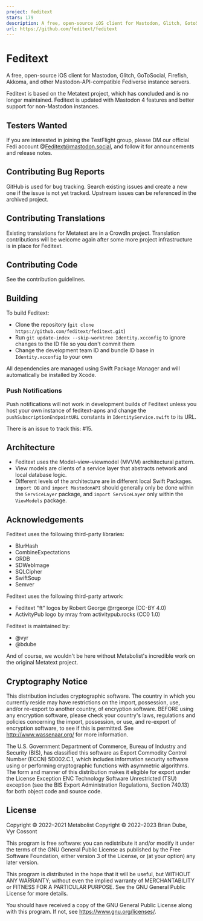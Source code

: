 ```yaml
---
project: feditext
stars: 179
description: A free, open-source iOS client for Mastodon, Glitch, GotoSocial, Iceshrimp, Akkoma, and other Mastodon-API-compatible Fediverse instance servers.
url: https://github.com/feditext/feditext
---
```


Feditext
========

A free, open-source iOS client for Mastodon, Glitch, GoToSocial, Firefish, Akkoma, and other Mastodon-API-compatible Fediverse instance servers.

Feditext is based on the Metatext project, which has concluded and is no longer maintained. Feditext is updated with Mastodon 4 features and better support for non-Mastodon instances.

Testers Wanted
--------------

If you are interested in joining the TestFlight group, please DM our official Fedi account @Feditext@mastodon.social, and follow it for announcements and release notes.

Contributing Bug Reports
------------------------

GitHub is used for bug tracking. Search existing issues and create a new one if the issue is not yet tracked. Upstream issues can be referenced in the archived project.

Contributing Translations
-------------------------

Existing translations for Metatext are in a CrowdIn project. Translation contributions will be welcome again after some more project infrastructure is in place for Feditext.

Contributing Code
-----------------

See the contribution guidelines.

Building
--------

To build Feditext:

-   Clone the repository (`git clone https://github.com/feditext/feditext.git`)
-   Run `git update-index --skip-worktree Identity.xcconfig` to ignore changes to the ID file so you don't commit them
-   Change the development team ID and bundle ID base in `Identity.xcconfig` to your own

All dependencies are managed using Swift Package Manager and will automatically be installed by Xcode.

### Push Notifications

Push notifications will not work in development builds of Feditext unless you host your own instance of feditext-apns and change the `pushSubscriptionEndpointURL` constants in `IdentityService.swift` to its URL.

There is an issue to track this: #15.

Architecture
------------

-   Feditext uses the Model–view–viewmodel (MVVM) architectural pattern.
-   View models are clients of a service layer that abstracts network and local database logic.
-   Different levels of the architecture are in different local Swift Packages. `import DB` and `import MastodonAPI` should generally only be done within the `ServiceLayer` package, and `import ServiceLayer` only within the `ViewModels` package.

Acknowledgements
----------------

Feditext uses the following third-party libraries:

-   BlurHash
-   CombineExpectations
-   GRDB
-   SDWebImage
-   SQLCipher
-   SwiftSoup
-   Semver

Feditext uses the following third-party artwork:

-   Feditext "ft" logos by Robert George @rrgeorge (CC-BY 4.0)
-   ActivityPub logo by mray from activitypub.rocks (CC0 1.0)

Feditext is maintained by:

-   @vyr
-   @bdube

And of course, we wouldn't be here without Metabolist's incredible work on the original Metatext project.

Cryptography Notice
-------------------

This distribution includes cryptographic software. The country in which you currently reside may have restrictions on the import, possession, use, and/or re-export to another country, of encryption software. BEFORE using any encryption software, please check your country's laws, regulations and policies concerning the import, possession, or use, and re-export of encryption software, to see if this is permitted. See http://www.wassenaar.org/ for more information.

The U.S. Government Department of Commerce, Bureau of Industry and Security (BIS), has classified this software as Export Commodity Control Number (ECCN) 5D002.C.1, which includes information security software using or performing cryptographic functions with asymmetric algorithms. The form and manner of this distribution makes it eligible for export under the License Exception ENC Technology Software Unrestricted (TSU) exception (see the BIS Export Administration Regulations, Section 740.13) for both object code and source code.

License
-------

Copyright © 2022–2021 Metabolist Copyright © 2022–2023 Brian Dube, Vyr Cossont

This program is free software: you can redistribute it and/or modify it under the terms of the GNU General Public License as published by the Free Software Foundation, either version 3 of the License, or (at your option) any later version.

This program is distributed in the hope that it will be useful, but WITHOUT ANY WARRANTY; without even the implied warranty of MERCHANTABILITY or FITNESS FOR A PARTICULAR PURPOSE. See the GNU General Public License for more details.

You should have received a copy of the GNU General Public License along with this program. If not, see https://www.gnu.org/licenses/.
